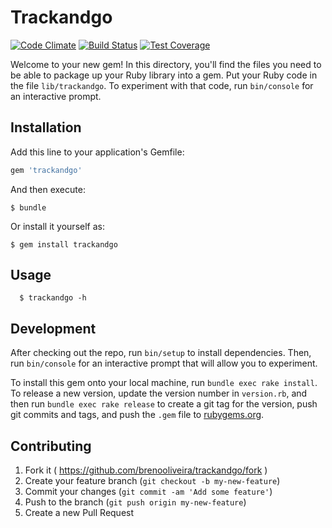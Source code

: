 # Trackandgo

[![Code Climate](https://codeclimate.com/github/brenooliveira/trackandgo/badges/gpa.svg)](https://codeclimate.com/github/brenooliveira/trackandgo) [![Build Status](https://travis-ci.org/brenooliveira/trackandgo.svg?branch=master)](https://travis-ci.org/brenooliveira/trackandgo) [![Test Coverage](https://codeclimate.com/github/brenooliveira/trackandgo/badges/coverage.svg)](https://codeclimate.com/github/brenooliveira/trackandgo/coverage)

Welcome to your new gem! In this directory, you'll find the files you need to be able to package up your Ruby library into a gem. Put your Ruby code in the file `lib/trackandgo`. To experiment with that code, run `bin/console` for an interactive prompt.


## Installation

Add this line to your application's Gemfile:

```ruby
gem 'trackandgo'
```

And then execute:

    $ bundle

Or install it yourself as:

    $ gem install trackandgo

## Usage

```
  $ trackandgo -h
```

## Development

After checking out the repo, run `bin/setup` to install dependencies. Then, run `bin/console` for an interactive prompt that will allow you to experiment.

To install this gem onto your local machine, run `bundle exec rake install`. To release a new version, update the version number in `version.rb`, and then run `bundle exec rake release` to create a git tag for the version, push git commits and tags, and push the `.gem` file to [rubygems.org](https://rubygems.org).

## Contributing

1. Fork it ( https://github.com/brenooliveira/trackandgo/fork )
2. Create your feature branch (`git checkout -b my-new-feature`)
3. Commit your changes (`git commit -am 'Add some feature'`)
4. Push to the branch (`git push origin my-new-feature`)
5. Create a new Pull Request
